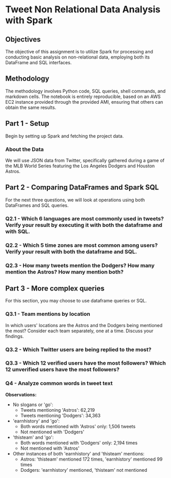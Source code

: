 # Tweet Non Relational Data Analysis with Spark

## Objectives
The objective of this assignment is to utilize Spark for processing and conducting basic analysis on non-relational data, employing both its DataFrame and SQL interfaces.

## Methodology
The methodology involves Python code, SQL queries, shell commands, and markdown cells. The notebook is entirely reproducible, based on an AWS EC2 instance provided through the provided AMI, ensuring that others can obtain the same results.

## Part 1 - Setup
Begin by setting up Spark and fetching the project data.

### About the Data
We will use JSON data from Twitter, specifically gathered during a game of the MLB World Series featuring the Los Angeles Dodgers and Houston Astros.

## Part 2 - Comparing DataFrames and Spark SQL

For the next three questions, we will look at operations using both DataFrames and SQL queries.

### Q2.1 - Which 6 languages are most commonly used in tweets? Verify your result by executing it with both the dataframe and with SQL.

### Q2.2 - Which 5 time zones are most common among users? Verify your result with both the dataframe and SQL.

### Q2.3 - How many tweets mention the Dodgers? How many mention the Astros? How many mention both?

## Part 3 - More complex queries

For this section, you may choose to use dataframe queries or SQL. 

### Q3.1 - Team mentions by location

In which users' locations are the Astros and the Dodgers being mentioned the most? Consider each team separately, one at a time. Discuss your findings.

### Q3.2 - Which Twitter users are being replied to the most?

### Q3.3 - Which 12 verified users have the most followers? Which 12 unverified users have the most followers?

### Q4 - Analyze common words in tweet text

**Observations:**
- No slogans or 'go':
    - Tweets mentioning 'Astros': 62,219
    - Tweets mentioning 'Dodgers': 34,363
- 'earnhistory' and 'go':
    - Both words mentioned with 'Astros' only: 1,506 tweets
    - Not mentioned with 'Dodgers'
- 'thisteam' and 'go':
    - Both words mentioned with 'Dodgers' only: 2,194 times
    - Not mentioned with 'Astros'
- Other instances of both 'earnhistory' and 'thisteam' mentions:
    - Astros: 'thisteam' mentioned 172 times, 'earnhistory' mentioned 99 times
    - Dodgers: 'earnhistory' mentioned, 'thisteam' not mentioned

